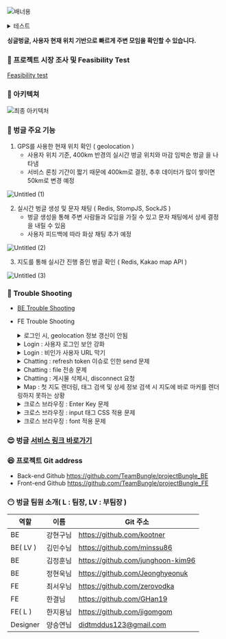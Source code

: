 
![배너용](https://user-images.githubusercontent.com/107230384/182052615-f4743530-6596-4b4f-9b5e-6100f021eebb.jpg)
<details>
<summary>테스트</summary>
	<details>
	<summary>안쪽</summary>
	</details>
</details>

**싱글벙글, 사용자 현재 위치 기반으로 빠르게 주변 모임을 확인할 수 있습니다.**

### 🤔 프로젝트 시장 조사 및 Feasibility Test

[Feasibility test](https://www.notion.so/Feasibility-test-b8f7d2dccd354a0db0577e245a12f4a4) 

### 🙂 아키텍쳐

![최종 아키텍처](https://user-images.githubusercontent.com/107230384/182052947-7c29f084-224a-492b-9a71-0c0f09c65a9e.jpg)



### 🤩 벙글 주요 기능

1. GPS를 사용한 현재 위치 확인 ( geolocation )
    - 사용자 위치 기준, 400km 반경의 실시간 벙글 위치와 마감 임박순 벙글 을 나타냄
    - 서비스 론칭 기간이 짧기 때문에 400km로 결정, 추후 데이터가 많이 쌓이면 50km로 변경 예정
    
![Untitled (1)](https://user-images.githubusercontent.com/107230384/182052513-562cce1e-09d0-4496-aceb-e17440cf3b22.png)
    

2. 실시간 벙글 생성 및 문자 채팅 ( Redis, StompJS, SockJS )
    - 벙글 생성을 통해 주변 사람들과 모임을 가질 수 있고 문자 채팅에서 상세 결정을 내릴 수 있음
    - 사용자 피드백에 따라 화상 채팅 추가 예정

![Untitled (2)](https://user-images.githubusercontent.com/107230384/182052538-9e3d28f1-0f7f-4604-a944-35c920fa2aca.png)


3. 지도를 통해 실시간 진행 중인 벙글 확인 ( Redis, Kakao map API )

![Untitled (3)](https://user-images.githubusercontent.com/107230384/182052556-d5fb2af0-7617-403a-9e39-a3becd215dd3.png)


### 🧐 Trouble Shooting

- <a href="https://github.com/TeamBungle/projectBungle_BE/">BE Trouble Shooting </a>
    

- FE Trouble Shooting
    <details>
    <summary>로그인 시, geolocation 정보 갱신이 안됨</summary>
    <pre>
    1. 문제 인지
      로그인 시, 서버에 geolocation 정보를 전달하여 데이터를 불러오는 과정에서, location을 불러오기 전에 렌더링 되며 문제가 발생
    2. 선택지
      geolocation 함수의 동작 시간과 서버로 데이터를 넘겨주는 비동기적 문제 해결 방법을 검토
    3. 해결방법
      useEffect의 dependency에 location 인자를 전달하여, location 정보가 변경될 때마다 렌더링을 할 수 있도록 수정
    </pre>
    <h5>location dependency 활용</h5>
    https://github.com/TeamBungle/projectBungle_FE/blob/a26e741aab0d49111168fcf5e3afa5ea01984253/src/pages/Main.js#L215-L219
    
    </details>
    
    
    <details>
    <summary>Login : 사용자 로그인 보안 강화</summary>
    <pre>
    1. 문제 인지
      - 모임을 주최하는 서비스인만큼, 사용자 정보의 보안이 강화되야 한다고 판단
      - 기존의 Access token 방식으로는 손쉽게 사용자 정보가 탈취될 수 있음
    2. 선택지
      - Refresh Token을 통해 보안을 강화
      - Cookie의 Options( secure 등 )을 통해 보안을 강화할 수 있다고 판단하여 Refresh Token은 Cookie에 저장
      - Access Token은 localStorage에 저장하되, 만료 기간( 30분 )을 체크하여 interceptor로 request 요청 전, 만료 여부를 검증
    </pre>
    <h5>Axios interceptor 설정</h5>
    https://github.com/TeamBungle/projectBungle_FE/blob/c6a7252dbd2c1ca3d01e6b1fdcebfce3c207044d/src/customapi/Refresh.js#L1-L64
    <h5>Axios create 설정</h5>
    https://github.com/TeamBungle/projectBungle_FE/blob/c6a7252dbd2c1ca3d01e6b1fdcebfce3c207044d/src/customapi/CustomAxios.js#L1-L10
    </details>
    
    <details>
    <summary>Login : 비인가 사용자 URL 막기</summary>
    <pre>
    1. 문제 인지
      로그인 하지 않는 사용자가 URL을 직접 입력해서 다른 페이지로 접근할 수 있는 상황이 발생
    2. 선택지
      로그인 여부를 판별할 수 있는 로직 검토 필요
    3. 해결 방법
      - localStorage에 access_token이 있는지를 확인하여, 사용자의 로그인 여부를 판별
      - Private Route를 만들어 로그인 했을 때 보여줄 페이지만 감싸주고 나머지는 로그인 화면으로 Redirection 할 수 있도록 함
    </pre>
    <h5>Private Route 설정</h5>
    https://github.com/TeamBungle/projectBungle_FE/blob/c6a7252dbd2c1ca3d01e6b1fdcebfce3c207044d/src/utils/PrivateRoutes.js#L1-L9
    <h5>Private Route로 App.js의 Route 감싸기</h5>
    https://github.com/TeamBungle/projectBungle_FE/blob/00460f7436e216b8d65729aae642864c7185c9ab/src/App.js#L42-L74
    </details>
    
    <details>
    <summary>Chatting : refresh token 이슈로 인한 send 문제</summary>
    <pre>
    1. 문제 인지
      - refresh token을 받아오는 순간에 채팅이 1번 입력이 되지 않는 경우가 발생
      - send 함수의 인자로 access token을 넣어서 보내는데 access token 의 exp 타임이 만료되어 순간적으로 intercept하여 refresh 토큰을 발급하는 경우가 생겨 해당 이슈가 발생했다고 판단
    2. 선택지
      - token이 아닌 다른 방식으로 유저를 구분하는 방법이 있는지 Back end와 의견 공유
	3. 해결 방법
      - 기존 token을 보내는 방식이 아닌 유저의 PK( primary key )를 send 함수 인자로 전달하여 유저를 구분하였음
    </pre>
    <h5>PK send로 대체</h5>    https://github.com/TeamBungle/projectBungle_FE/blob/dad9dd32e40bd9d1aadf40ecda3d2c0325d46ea1/src/pages/ChattingRoom.js#L208-L209
    </details>
    
    <details>
    <summary>Chatting : file 전송 문제</summary>
    <pre>
    1. 문제 인지
      - 채팅 시, 파일을 전송하기 위해서는 binary 를 sokect을 통해 전달하여야 함
      - 하지만 binary의 용량이 4MB로 제한되어 있기 때문에 이를 우회할 방법을 모색
    2. 선택지
      - binary를 1024 bit 단위로 쪼개어 전송 후, 서버에서 merge : 기능 구현에 어려움을 느낌
      - formData로 파일을 전송하고 전송된 파일을 Back-end에서 s3 bucket에 업로드 후, 파일 URL을 reponse 해줌
    3. 해결 방법
      - wss가 아닌 https 방식으로 axios 통신을 시도
      - formData로 파일을 전송하고 전송된 파일을 Back-end에서 s3 bucket에 업로드 후, 파일 URL을 reponse 해줌
      - 서버의 redis default 용량을 10MB로 변경하여 좀더 큰 용량의 파일을 처리할 수 있게 함
    </pre>
    <h5>채팅 이미지 전송</h5>
    https://github.com/TeamBungle/projectBungle_FE/blob/dad9dd32e40bd9d1aadf40ecda3d2c0325d46ea1/src/pages/ChattingRoom.js#L350-L366
    </details>  
    
    <details>
    <summary>Chatting : 게시물 삭제시, disconnect 요청</summary>
    <pre>
    1. 문제 인지
      - 게시물이 삭제될 때, 채팅이 disconnect 되지 않고 남아있는 현상을 인지
      - 부모, 자식의 compoent가 아니기 때문에 clinet 객체를 props로 detailpost component에 전달할 수 없음
    2. 선택지
      - localStorage에 SockJS client 를 JSON.strpingfy로 저장하고 JSON.parse로 활용하기
      - redux 활용하기
    3. 해결 방법
      - localStorage의 경우, client 객체 속성을 다 담지 못하여 redux의 reducer를 활용하여 client 객체를 저장
      - post 삭제시, redux의 client 객체를 불러와 disconnect 함수를 실행할 수 있었음
    </pre>
    <h5>Redux client 객체 저장</h5>
    https://github.com/TeamBungle/projectBungle_FE/blob/a26e741aab0d49111168fcf5e3afa5ea01984253/src/redux/modules/BungleSlice.js#L563-L568
    <h5>게시글 삭제시, extraReducer를 활용하여 disconnect</h5>
    https://github.com/TeamBungle/projectBungle_FE/blob/a26e741aab0d49111168fcf5e3afa5ea01984253/src/redux/modules/BungleSlice.js#L94-L124
    </details>
    
    <details>
    <summary>Map : 첫 지도 렌더링, 태그 검색 및 상세 정보 검색 시 지도에 바로 마커를 렌더링하지 못하는 상황</summary>
    <pre>
    1. 문제 인지
      데이터는 제대로 불러오는데 해당 데이터를 넣어서 사용할 state 배열이 제대로 업데이트가 되지 않음
    2. 선택지
      - flag를 세워 각 dependency array에 넣을 데이터를 입력
      - 하나의 useEffect() 내에서 조건문을 통해 실행
    3. 해결 방법
      하나의 useEffect() 내에서 조건문을 통해 실행할 경우, dependency array가 공용으로 사용되다보니, 데이터르 제대로 못 넣었다. 그리하여 각 데이터마다 useEffect()를 실행하여 dependency array에 서버에서 받아온 각각의 데이터를 넣어주고 flag state를 만들어 해당 flag일 때 실행되도록 하니 동기적으로 잘 작동함.
    </pre>
    <h5>state 배열 선언 및 관리</h5>
    https://github.com/TeamBungle/projectBungle_FE/blob/dad9dd32e40bd9d1aadf40ecda3d2c0325d46ea1/src/pages/Map.js#L166-L171
    <h5>렌더링 시 전체 리스트, 태그 검색 리스트 적용 </h5>
    https://github.com/TeamBungle/projectBungle_FE/blob/dad9dd32e40bd9d1aadf40ecda3d2c0325d46ea1/src/pages/Map.js#L209-L243
    <h5>상세 정보 검색 리스트 적용</h5>
    https://github.com/TeamBungle/projectBungle_FE/blob/dad9dd32e40bd9d1aadf40ecda3d2c0325d46ea1/src/pages/Map.js#L295-L310
    </details>
    
    <details>
    <summary>크로스 브라우징 : Enter Key 문제</summary>
    <pre>
    1. 문제 인지
      기존 PC 개발 환경에서 enter key로 input 입력처리를 하였는데, 모바일 브라우저( Andorid )에서는 enter key 입력이 먹지 않음
    2. 선택지
      - enter key를 쓰지 않고 버튼 입력으로 전환하려 하였으나, 디자인 요소로 인해 반영할 수 없음
      - 공식 문서를 통해 해결 방법을 모색하고자 함 - 참고 링크 : <a href="https://developer.mozilla.org/ko/docs/Web/API/KeyboardEvent/key">MDN KeyboardEvent 사이트</a>
    3. 해결방법
      - MDN 공식 사이트의 KeyboradEvent 예제를 참고하여 android와 iOS의 Key envent를 직접 출력해봄
      - 결과, iOS는 event의 Code로 동작하였으나, android는 event Key로 동작하는 차이점을 발견
    </pre>
    <h5>Login enter key 적용 코드</h5>
    https://github.com/TeamBungle/projectBungle_FE/blob/c6a7252dbd2c1ca3d01e6b1fdcebfce3c207044d/src/pages/Login.js#L295-L317
    </details>
    
    
    
    <details>
    <summary>크로스 브라우징 : input 태그 CSS 적용 문제</summary>
    <pre>
    1. 문제 인지
      1차 배포 전, android와 iOS 디바이스 테스트에서 iOS의 safari 브라우저에서 input 태그의 css요소 적용이 안되는 문제를 발견
    2. 선택지
      구글링을 통해 비슷한 사례가 있는지 확인하고 그 문제를 해결하기 위한 해결책이 있는지 검색
    3. 해결방법
      실제 safari에서 그와 같은 문제가 발생하는 것을 확인할 수 있었고, css 를 적용하여 문제를 해결
    </pre>
    <h5>적용 CSS 코드</h5>  
    https://github.com/TeamBungle/projectBungle_FE/blob/a26e741aab0d49111168fcf5e3afa5ea01984253/src/App.css#L29-L40
    </details>
    
    <details>
    <summary>크로스 브라우징 : font 적용 문제</summary>
    <pre>
    1. 문제 인지
      1차 배포 전, android와 iOS 디바이스 테스트에서 iOS의 safari 브라우저에서 font 적용이 되지 않는 문제 발견      
    2. 선택지
      다른 브라우저에서는 해당 "Noto Sans"가 없다면 적용할 수 없다는 사실을 인지
      "Noto Sans"를 적용할 수 있는 다른 방법을 검토
    3. 해결방법
      "Noto Sans"의 font 체를 다운로드 받아 프로젝트에 import 시킴
    </pre>  
    https://github.com/TeamBungle/projectBungle_FE/blob/a26e741aab0d49111168fcf5e3afa5ea01984253/src/index.css#L11-L58
    </details>
   

### 😍 벙글 [서비스 링크 바로가기](https://bungle.life)

### 😆 프로젝트 Git address

- Back-end Github    https://github.com/TeamBungle/projectBungle_BE
- Front-end Github   https://github.com/TeamBungle/projectBungle_FE

### 😶 벙글 팀원 소개( L : 팀장, LV : 부팀장 )

| 역할 | 이름 | Git 주소 |
| --- | --- | --- |
| BE | 강현구님 | https://github.com/kootner |
| BE( LV ) | 김민수님 | https://github.com/minssu86 |
| BE | 김정훈님 | https://github.com/junghoon-kim96 |
| BE | 정현욱님 | https://github.com/Jeonghyeonuk |
| FE | 최서우님 | https://github.com/zerovodka |
| FE | 한결님 | https://github.com/GHan19 |
| FE( L ) | 한지용님 | https://github.com/jigomgom |
| Designer | 양승연님 | didtmddus123@gmail.com |
